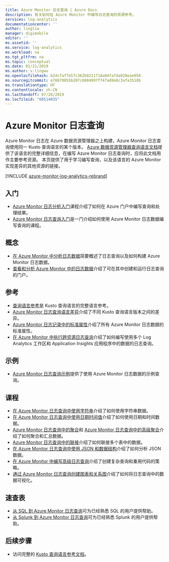 ```yaml
---
title: Azure Monitor 日志查询 | Azure Docs
description: 有关如何在 Azure Monitor 中编写日志查询的资源参考。
services: log-analytics
documentationcenter: ''
author: lingliw
manager: digimobile
editor: ''
ms.assetid: ''
ms.service: log-analytics
ms.workload: na
ms.tgt_pltfrm: na
ms.topic: conceptual
ms.date: 01/21/2019
ms.author: v-lingwu
ms.openlocfilehash: b2dcfaf7e57c362b8211718a04fafda920eae058
ms.sourcegitcommit: e78670855b207c6084997f747ad8e8c3afa3518b
ms.translationtype: HT
ms.contentlocale: zh-CN
ms.lasthandoff: 07/26/2019
ms.locfileid: "68514035"
---
```

# <a name="azure-monitor-log-queries"></a>Azure Monitor 日志查询
Azure Monitor 日志在 Azure 数据资源管理器之上构建，Azure Monitor 日志查询使用同一 Kusto 查询语言的某个版本。 [Azure 数据资源管理器查询语言文档](https://azure.microsoft.com/azure/kusto/query)提供了该语言的完整详细信息，在编写 Azure Monitor 日志查询时，应将此文档用作主要参考资源。 本页提供了用于学习编写查询，以及该语言的 Azure Monitor 实现差异的其他资源的链接。

[!INCLUDE [azure-monitor-log-analytics-rebrand](../../../includes/azure-monitor-log-analytics-rebrand.md)]

## <a name="getting-started"></a>入门

- [Azure Monitor 日志分析入门](get-started-portal.md)课程介绍了如何在 Azure 门户中编写查询和处理结果。
- [Azure Monitor 日志查询入门](get-started-queries.md)是一门介绍如何使用 Azure Monitor 日志数据编写查询的课程。

## <a name="concepts"></a>概念
- [在 Azure Monitor 中分析日志数据](../../azure-monitor/log-query/log-query-overview.md)简要概述了日志查询以及如何构建 Azure Monitor 日志数据。
- [查看和分析 Azure Monitor 中的日志数据](../../azure-monitor/log-query/log-query-overview.md)介绍了可在其中创建和运行日志查询的门户。

## <a name="reference"></a>参考

- [查询语言参考](/azure/kusto/query)是 Kusto 查询语言的完整语言参考。
- [Azure Monitor 日志查询语言差异](data-explorer-difference.md)介绍了不同 Kusto 查询语言版本之间的差异。
- [Azure Monitor 日志记录中的标准属性](../../azure-monitor/platform/log-standard-properties.md)介绍了所有 Azure Monitor 日志数据的标准属性。
- [在 Azure Monitor 中执行跨资源日志查询](../../azure-monitor/log-query/cross-workspace-query.md)介绍了如何编写使用多个 Log Analytics 工作区和 Application Insights 应用程序中的数据的日志查询。


## <a name="examples"></a>示例

- [Azure Monitor 日志查询示例](examples.md)提供了使用 Azure Monitor 日志数据的示例查询。



## <a name="lessons"></a>课程

- [在 Azure Monitor 日志查询中使用字符串](string-operations.md)介绍了如何使用字符串数据。
- [在 Azure Monitor 日志查询中使用日期时间值](datetime-operations.md)介绍了如何使用日期和时间数据。 
- [Azure Monitor 日志查询中的聚合](aggregations.md)和 [Azure Monitor 日志查询中的高级聚合](advanced-aggregations.md)介绍了如何聚合和汇总数据。
- [Azure Monitor 日志查询中的联接](joins.md)介绍了如何联接多个表中的数据。
- [在 Azure Monitor 日志查询中使用 JSON 和数据结构](json-data-structures.md)介绍了如何分析 JSON 数据。
- [在 Azure Monitor 中编写高级日志查询](advanced-query-writing.md)介绍了创建复杂查询和重用代码的策略。
- [通过 Azure Monitor 日志查询创建图表和关系图](charts.md)介绍了如何将日志查询中的数据可视化。

## <a name="cheatsheets"></a>速查表

-  [从 SQL 到 Azure Monitor 日志查询](sql-cheatsheet.md)可为已经熟悉 SQL 的用户提供帮助。
-  [从 Splunk 到 Azure Monitor 日志查询](splunk-cheatsheet.md)可为已经熟悉 Splunk 的用户提供帮助。
 
## <a name="next-steps"></a>后续步骤

- 访问完整的 [Kusto 查询语言参考文档](/azure/kusto/query/)。



